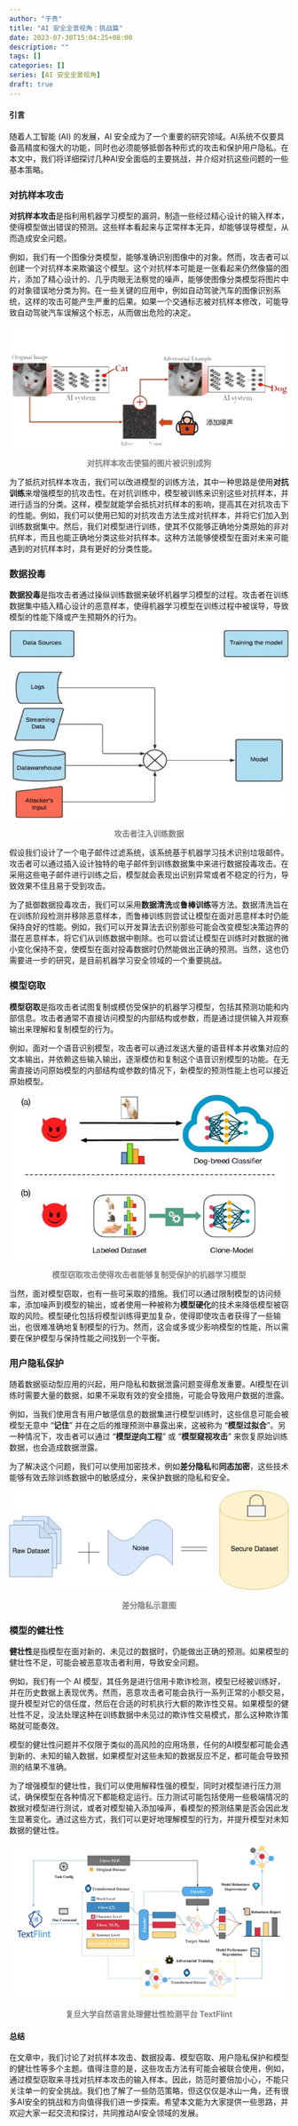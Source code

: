 ```yaml
---
author: "于贵"
title: "AI 安全全景视角：挑战篇"
date: 2023-07-30T15:04:25+08:00
description: ""
tags: []
categories: []
series: [AI 安全全景视角]
draft: true
---
```


#### 引言

随着人工智能 (AI) 的发展，AI 安全成为了一个重要的研究领域。AI系统不仅要具备高精度和强大的功能，同时也必须能够抵御各种形式的攻击和保护用户隐私。在本文中，我们将详细探讨几种AI安全面临的主要挑战，并介绍对抗这些问题的一些基本策略。


### 对抗样本攻击

**对抗样本攻击**是指利用机器学习模型的漏洞，制造一些经过精心设计的输入样本，使得模型做出错误的预测。这些样本看起来与正常样本无异，却能够误导模型，从而造成安全问题。

例如，我们有一个图像分类模型，能够准确识别图像中的对象。然而，攻击者可以创建一个对抗样本来欺骗这个模型。这个对抗样本可能是一张看起来仍然像猫的图片，添加了精心设计的、几乎肉眼无法察觉的噪声，能够使图像分类模型将图片中的对象错误地分类为狗。在一些关键的应用中，例如自动驾驶汽车的图像识别系统，这样的攻击可能产生严重的后果。如果一个交通标志被对抗样本修改，可能导致自动驾驶汽车误解这个标志，从而做出危险的决定。

<div style="text-align: center;">
  <img src="images/cat-to-dog.jpg" alt="cat-to-dog" />
  <p style="color: gray; font-weight: bold;">对抗样本攻击使猫的图片被识别成狗</p>
</div>

为了抵抗对抗样本攻击，我们可以改进模型的训练方法，其中一种思路是使用**对抗训练**来增强模型的抗攻击性。在对抗训练中，模型被训练来识别这些对抗样本，并进行适当的分类。这样，模型就能学会抵抗对抗样本的影响，提高其在对抗攻击下的性能。例如，我们可以使用已知的对抗攻击方法生成对抗样本，并将它们加入到训练数据集中。然后，我们对模型进行训练，使其不仅能够正确地分类原始的非对抗样本，而且也能正确地分类这些对抗样本。这种方法能够使模型在面对未来可能遇到的对抗样本时，具有更好的分类性能。


### 数据投毒

**数据投毒**是指攻击者通过操纵训练数据来破坏机器学习模型的过程。攻击者在训练数据集中插入精心设计的恶意样本，使得机器学习模型在训练过程中被误导，导致模型的性能下降或产生预期外的行为。

<div style="text-align: center;">
  <img src="images/data-poisoning.jpg" alt="data-poisoning" />
  <p style="color: gray; font-weight: bold;">攻击者注入训练数据</p>
</div>

假设我们设计了一个电子邮件过滤系统，该系统基于机器学习技术识别垃圾邮件。攻击者可以通过插入设计独特的电子邮件到训练数据集中来进行数据投毒攻击。在采用这些电子邮件进行训练之后，模型就会表现出识别异常或者不稳定的行为，导致效果不佳且易于受到攻击。

为了抵御数据投毒攻击，我们可以采用**数据清洗**或**鲁棒训练**等方法。数据清洗旨在在训练阶段检测并移除恶意样本，而鲁棒训练则尝试让模型在面对恶意样本时仍能保持良好的性能。例如，我们可以开发算法去识别那些可能会改变模型决策边界的潜在恶意样本，将它们从训练数据中剔除。也可以尝试让模型在训练时对数据的微小变化保持不变，使模型在面对投毒数据时仍然能做出正确的预测。当然，这也仍需要进一步的研究，是目前机器学习安全领域的一个重要挑战。


### 模型窃取

**模型窃取**是指攻击者试图复制或模仿受保护的机器学习模型，包括其预测功能和内部信息。攻击者通常不直接访问模型的内部结构或参数，而是通过提供输入并观察输出来理解和复制模型的行为。

例如，面对一个语音识别模型，攻击者可以通过发送大量的语音样本并收集对应的文本输出，并依赖这些输入输出，逐渐模仿和复制这个语音识别模型的功能。在无需直接访问原始模型的内部结构或参数的情况下，新模型的预测性能上也可以接近原始模型。

<div style="text-align: center;">
  <img src="images/model-stealing.jpg" alt="model-stealing" />
  <p style="color: gray; font-weight: bold;">模型窃取攻击使得攻击者能够复制受保护的机器学习模型</p>
</div>

当然，面对模型窃取，也有一些可采取的措施。我们可以通过限制模型的访问频率，添加噪声到模型的输出，或者使用一种被称为**模型硬化**的技术来降低模型被窃取的风险。模型硬化包括将模型训练得更加复杂，使得即使攻击者获得了一些输出，也很难准确地复制模型的行为。然而，这会或多或少影响模型的性能，所以需要在保护模型与保持性能之间找到一个平衡。


### 用户隐私保护

随着数据驱动型应用的兴起，用户隐私和数据泄露问题变得愈发重要。AI模型在训练时需要大量的数据，如果不采取有效的安全措施，可能会导致用户数据的泄露。

例如，当我们使用含有用户敏感信息的数据集进行模型训练时，这些信息可能会被模型无意中 “**记住**” 并在之后的推理预测中暴露出来，这被称为 “**模型过拟合**”。另一种情况下，攻击者可以通过 “**模型逆向工程**” 或 “**模型窥视攻击**” 来恢复原始训练数据，也会造成数据泄露。

为了解决这个问题，我们可以使用加密技术，例如**差分隐私**和**同态加密**，这些技术能够有效去除训练数据中的敏感成分，来保护数据的隐私和安全。

<div style="text-align: center;">
  <img src="images/diff-privacy.jpg" alt="diff-privacy" />
  <p style="color: gray; font-weight: bold;">差分隐私示意图</p>
</div>


### 模型的健壮性

**健壮性**是指模型在面对新的、未见过的数据时，仍能做出正确的预测。如果模型的健壮性不足，可能会被恶意攻击者利用，导致安全问题。

例如，我们有一个 AI 模型，其任务是进行信用卡欺诈检测，模型已经被训练好，并在历史数据上表现优秀。然而，恶意攻击者可能会执行一系列正常的小额交易，提升模型对它的信任度，然后在合适的时机执行大额的欺诈性交易。如果模型的健壮性不足，没法处理这种在训练数据中未见过的欺诈性交易模式，那么这种欺诈策略就可能奏效。

模型的健壮性问题并不仅限于类似的高风险的应用场景，任何的AI模型都可能会遇到新的、未知的输入数据，如果模型对这些未知的数据反应不足，都可能会导致预测的结果不准确。

为了增强模型的健壮性，我们可以使用解释性强的模型，同时对模型进行压力测试，确保模型在各种情况下都能稳定运行。压力测试可能包括使用一些极端情况的数据对模型进行测试，或者对模型输入添加噪声，看模型的预测结果是否会因此发生显著变化。通过这些方式，我们可以更好地理解模型的行为，并提升模型对未知数据的健壮性。

<div style="text-align: center;">
  <img src="images/fdu-textflint.jpg" alt="fdu-textflint" />
  <p style="color: gray; font-weight: bold;">复旦大学自然语言处理健壮性检测平台 TextFlint</p>
</div>

#### 总结

在文章中，我们讨论了对抗样本攻击、数据投毒、模型窃取、用户隐私保护和模型的健壮性等多个主题。值得注意的是，这些攻击方法有可能会被联合使用，例如，通过模型窃取来寻找对抗样本攻击的输入样本。因此，防范时要倍加小心，不能只关注单一的安全挑战。我们也了解了一些防范策略，但这仅仅是冰山一角，还有很多AI安全的挑战和方向值得我们进一步探索。希望本文能为大家提供一些思路，并欢迎大家一起交流和探讨，共同推动AI安全领域的发展。